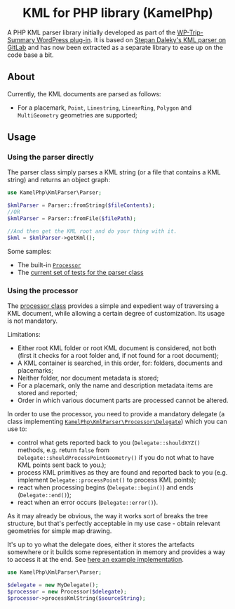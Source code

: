 <h1 align="center">KML for PHP library (KamelPhp)</h1>

A PHP KML parser library initially developed as part of the [WP-Trip-Summary WordPress plug-in](https://github.com/alexboia/WP-Trip-Summary/). 
It is based on [Stepan Daleky's KML parser on GitLab](https://gitlab.com/stepandalecky/kml-parser) and has now been extracted as a separate library to ease up on the code base a bit.

## About

Currently, the KML documents are parsed as follows:

- For a placemark, `Point`, `Linestring`, `LinearRing`, `Polygon` and `MultiGeometry` geometries are supported;

## Usage

### Using the parser directly

The parser class simply parses a KML string (or a file that contains a KML string) and returns an object graph:

```PHP
use KamelPhp\KmlParser\Parser;

$kmlParser = Parser::fromString($fileContents);
//OR
$kmlParser = Parser::fromFile($filePath);

//And then get the KML root and do your thing with it.
$kml = $kmlParser->getKml();
```

Some samples:
- The built-in [`Processor`](https://github.com/alexboia/KML-for-PHP/blob/main/src/KmlParser/Processor.php)
- The [current set of tests for the parser class](https://github.com/alexboia/KML-for-PHP/blob/main/tests/LibKmlParserTests.php)

### Using the processor

The [processor class](https://github.com/alexboia/KML-for-PHP/blob/main/src/KmlParser/Processor.php) provides a simple and expedient way of traversing a KML document, while allowing a certain degree of customization. Its usage is not mandatory.

Limitations:

- Either root KML folder or root KML document is considered, not both (first it checks for a root folder and, if not found for a root document);
- A KML container is searched, in this order, for: folders, documents and placemarks;
- Neither folder, nor document metadata is stored;
- For a placemark, only the name and description metadata items are stored and reported;
- Order in which various document parts are processed cannot be altered.

In order to use the processor, you need to provide a mandatory delegate (a class implementing [`KamelPhp\KmlParser\Processor\Delegate`](https://github.com/alexboia/KML-for-PHP/blob/main/src/KmlParser/Processor/Delegate.php)) which you can use to:

- control what gets reported back to you (`Delegate::shouldXYZ()` methods, e.g. return `false` from `Delegate::shouldProcessPointGeometry()` if you do not what to have KML points sent back to you.);
- process KML primitives as they are found and reported back to you (e.g. implement `Delegate::processPoint()` to process KML points);
- react when processing begins (`Delegate::begin()`) and ends (`Delegate::end()`);
- react when an error occurs (`Delegate::error()`).

As it may already be obvious, the way it works sort of breaks the tree structure, but that's perfectly acceptable in my use case - obtain relevant geometries for simple map drawing.

It's up to yo what the delegate does, either it stores the artefacts somewhere or it builds some representation in memory and provides a way to access it at the end. See [here an example implementation](https://github.com/alexboia/WP-Trip-Summary/blob/master/lib/route/track/documentParser/kml/LibKmlProcessorDelegate.php).

```PHP
use KamelPhp\KmlParser\Parser;

$delegate = new MyDelegate();
$processor = new Processor($delegate);
$processor->processKmlString($sourceString);
```